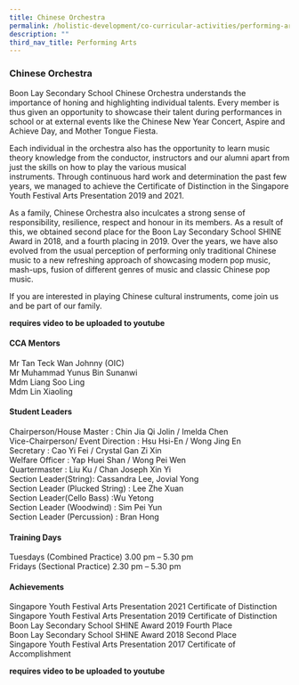 ```yaml
---
title: Chinese Orchestra
permalink: /holistic-development/co-curricular-activities/performing-arts/chinese-orchestra/
description: ""
third_nav_title: Performing Arts
---
```

### **Chinese Orchestra**
Boon Lay Secondary School Chinese Orchestra understands the importance of honing and highlighting individual talents. Every member is thus given an opportunity to showcase their talent during performances in school or at external events like the Chinese New Year Concert, Aspire and Achieve Day, and Mother Tongue Fiesta.

Each individual in the orchestra also has the opportunity to learn music theory knowledge from the conductor, instructors and our alumni apart from just the skills on how to play the various musical instruments. Through continuous hard work and determination the past few years, we managed to achieve the Certificate of Distinction in the Singapore Youth Festival Arts Presentation 2019 and 2021.

As a family, Chinese Orchestra also inculcates a strong sense of responsibility, resilience, respect and honour in its members. As a result of this, we obtained second place for the Boon Lay Secondary School SHINE Award in 2018, and a fourth placing in 2019. Over the years, we have also evolved from the usual perception of performing only traditional Chinese music to a new refreshing approach of showcasing modern pop music, mash-ups, fusion of different genres of music and classic Chinese pop music.

If you are interested in playing Chinese cultural instruments, come join us and be part of our family.

**requires video to be uploaded to youtube**

#### **CCA Mentors**
Mr Tan Teck Wan Johnny (OIC)<br>
Mr Muhammad Yunus Bin Sunanwi<br>
Mdm Liang Soo Ling<br>
Mdm Lin Xiaoling

#### **Student Leaders**
Chairperson/House Master : Chin Jia Qi Jolin / Imelda Chen<br>
Vice-Chairperson/ Event Direction : Hsu Hsi-En / Wong Jing En<br>
Secretary : Cao Yi Fei / Crystal Gan Zi Xin<br>
Welfare Officer : Yap Huei Shan / Wong Pei Wen<br>
Quartermaster : Liu Ku / Chan Joseph Xin Yi<br>
Section Leader(String): Cassandra Lee, Jovial Yong<br>
Section Leader (Plucked String) : Lee Zhe Xuan<br>
Section Leader(Cello Bass) :Wu Yetong<br>
Section Leader (Woodwind) : Sim Pei Yun<br>
Section Leader (Percussion) : Bran Hong

#### **Training Days**
Tuesdays (Combined Practice) 3.00 pm – 5.30 pm<br>
Fridays (Sectional Practice) 2.30 pm – 5.30 pm

#### **Achievements**
Singapore Youth Festival Arts Presentation 2021 Certificate of Distinction<br>
Singapore Youth Festival Arts Presentation 2019 Certificate of Distinction<br>
Boon Lay Secondary School SHINE Award 2019 Fourth Place<br>
Boon Lay Secondary School SHINE Award 2018 Second Place<br>
Singapore Youth Festival Arts Presentation 2017 Certificate of Accomplishment

**requires video to be uploaded to youtube**
